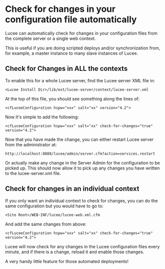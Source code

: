 <!--
{
  "title": "Check for changes",
  "id": "cookbook-check-for-changes",
  "description": "Automatically check for changes in your configuration file with Lucee.",
  "keywords": [
    "Configuration",
    "Check for changes",
    "Lucee",
    "Automatic update",
    "Server context",
    "Web context"
  ]
}
-->

# Check for changes in your configuration file automatically

Lucee can automatically check for changes in your configuration files from the complete server or a single web context.

This is useful if you are doing scripted deploys and/or synchronization from, for example, a master instance to many slave instances of Lucee.

## Check for Changes in ALL the contexts

To enable this for a whole Lucee server, find the Lucee server XML file in:

    <Lucee Install Dir>/lib/ext/lucee-server/context/lucee-server.xml

At the top of this file, you should see something along the lines of:

    <cfLuceeConfiguration hspw="xxx" salt="xx" version="4.2">

Now it's simple to add the following:

    <cfLuceeConfiguration hspw="xxx" salt="xx" check-for-changes="true" version="4.2">

Now that you have made the change, you can either restart Lucee server from the administrator at:

    http://localhost:8888/lucee/admin/server.cfm?action=services.restart

Or actually make any change in the Server Admin for the configuration to be picked up. This should now allow it to pick up any changes you have written to the lucee-server.xml file.

## Check for changes in an individual context

If you only want an individual context to check for changes, you can do the same configuration but you would have to go to:

    <Site Root>/WEB-INF/lucee/lucee-web.xml.cfm

And add the same changes from above:

    <cfLuceeConfiguration hspw="xxx" salt="xx" check-for-changes="true" version="4.2">

Lucee will now check for any changes in the Lucee configuration files every minute, and if there is a change, reload it and enable those changes.

A very handy little feature for those automated deployments!

